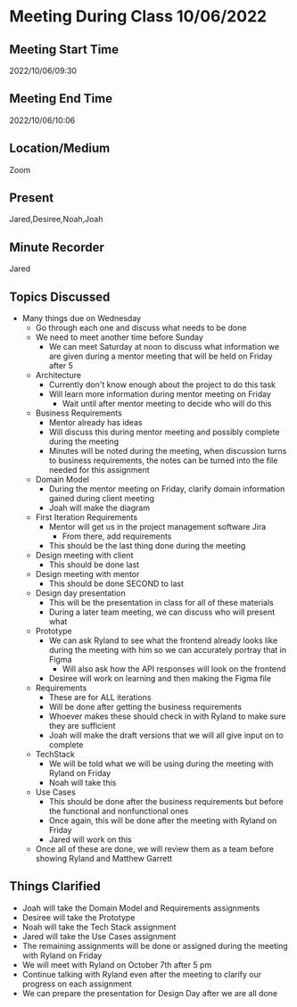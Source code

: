 # Meeting During Class 10/06/2022

## Meeting Start Time
2022/10/06/09:30
## Meeting End Time
2022/10/06/10:06

## Location/Medium

Zoom

## Present

Jared,Desiree,Noah,Joah

## Minute Recorder

Jared

## Topics Discussed
* Many things due on Wednesday
	* Go through each one and discuss what needs to be done
	* We need to meet another time before Sunday
		* We can meet Saturday at noon to discuss what information we are given during a mentor meeting that will be held on Friday after 5
	* Architecture
		* Currently don't know enough about the project to do this task
		* Will learn more information during mentor meeting on Friday
			* Wait until after mentor meeting to decide who will do this
	* Business Requirements
		* Mentor already has ideas
		* Will discuss this during mentor meeting and possibly complete during the meeting
		* Minutes will be noted during the meeting, when discussion turns to business requirements, the notes can be turned into the file needed for this assignment
	* Domain Model
		* During the mentor meeting on Friday, clarify domain information gained during client meeting 
		* Joah will make the diagram
	* First Iteration Requirements
		* Mentor will get us in the project management software Jira
			* From there, add requirements
		* This should be the last thing done during the meeting
	* Design meeting with client
		* This should be done last
	* Design meeting with mentor
		* This should be done SECOND to last
	* Design day presentation
		* This will be the presentation in class for all of these materials
		* During a later team meeting, we can discuss who will present what
	* Prototype
		* We can ask Ryland to see what the frontend already looks like during the meeting with him so we can accurately portray that in Figma
			* Will also ask how the API responses will look on the frontend
		* Desiree will work on learning and then making the Figma file
	* Requirements
		* These are for ALL iterations
		* Will be done after getting the business requirements
		* Whoever makes these should check in with Ryland to make sure they are sufficient
		* Joah will make the draft versions that we will all give input on to complete
	* TechStack
		* We will be told what we will be using during the meeting with Ryland on Friday
		* Noah will take this
	* Use Cases
		* This should be done after the business requirements but before the functional and nonfunctional ones
		* Once again, this will be done after the meeting with Ryland on Friday
		* Jared will work on this
	* Once all of these are done, we will review them as a team before showing Ryland and Matthew Garrett


## Things Clarified
* Joah will take the Domain Model and Requirements assignments
* Desiree will take the Prototype
* Noah will take the Tech Stack assignment
* Jared will take the Use Cases assignment
* The remaining assignments will be done or assigned during the meeting with Ryland on Friday
* We will meet with Ryland on October 7th after 5 pm
* Continue talking with Ryland even after the meeting to clarify our progress on each assignment
* We can prepare the presentation for Design Day after we are all done